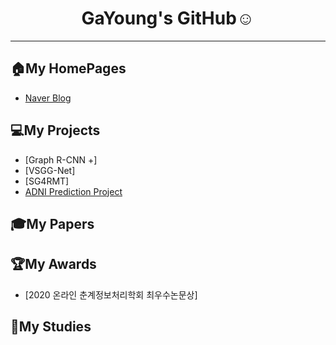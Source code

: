 <div align=center>
<!--
[![Hits](https://hits.seeyoufarm.com/api/count/incr/badge.svg?url=https%3A%2F%2Fgithub.com%2Fjaeyun95%2Fhit-counter)](https://hits.seeyoufarm.com)
-->


# GaYoung's GitHub:relaxed:
</div>   

---
## 🏠My HomePages
* [Naver Blog](https://blog.naver.com/jgyy4775)   
  

## 💻My Projects   
* [Graph R-CNN +]
* [VSGG-Net]
* [SG4RMT]  
* [ADNI Prediction Project](https://github.com/jgyy4775/AD_Prediction)  


## 🎓My Papers


## 🏆My Awards
* [2020 온라인 춘계정보처리학회 최우수논문상]
 

## 📖My Studies   

